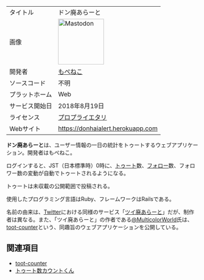 <div>

|                |                                                                                                                                                                                                                                                                                                        |
|----------------|--------------------------------------------------------------------------------------------------------------------------------------------------------------------------------------------------------------------------------------------------------------------------------------------------------|
| タイトル       | ドン廃あらーと                                                                                                                                                                                                                                                                                         |
| 画像           | [<img src="/images/thumb/0/00/Mastodon_logo.png/120px-Mastodon_logo.png" srcset="/images/thumb/0/00/Mastodon_logo.png/180px-Mastodon_logo.png 1.5x, /images/0/00/Mastodon_logo.png 2x" width="120" height="120" alt="Mastodon" />](/%E3%83%95%E3%82%A1%E3%82%A4%E3%83%AB:Mastodon_logo.png "Mastodon") |
| 開発者         | <a href="https://friends.nico/@mopeneko" rel="nofollow">もぺねこ</a>                                                                                                                                                                                                                                   |
| ソースコード   | 不明                                                                                                                                                                                                                                                                                                   |
| プラットホーム | Web                                                                                                                                                                                                                                                                                                    |
| サービス開始日 | 2018年8月19日                                                                                                                                                                                                                                                                                          |
| ライセンス     | [プロプライエタリ](/%E3%83%97%E3%83%AD%E3%83%97%E3%83%A9%E3%82%A4%E3%82%A8%E3%82%BF%E3%83%AA "プロプライエタリ")                                                                                                                                                                                       |
| Webサイト      | <a href="https://donhaialert.herokuapp.com" rel="nofollow">https://donhaialert.herokuapp.com</a>                                                                                                                                                                                                       |

  
**ドン廃あらーと**は、ユーザー情報の一日の統計をトゥートするウェブアプリケーション。開発者はもぺねこ。

ログインすると、JST（日本標準時）0時に、[トゥート](/%E3%83%88%E3%82%A5%E3%83%BC%E3%83%88 "トゥート")数、[フォロー](/%E3%83%95%E3%82%A9%E3%83%AD%E3%83%BC "フォロー")数、フォロワー数の変動が自動でトゥートされるようになる。

トゥートは未収載の公開範囲で投稿される。

使用したプログラミング言語はRuby、フレームワークはRailsである。

名前の由来は、[Twitter](/Twitter "Twitter")における同様のサービス「<a href="https://twihaialert.net/" rel="nofollow">ツイ廃あらーと</a>」だが、制作者は異なる。また、「ツイ廃あらーと」の作者である<a href="https://mstdn.maud.io/@multicolorworld" rel="nofollow">@MulticolorWorld</a>氏は、[toot-counter](/Toot-counter "Toot-counter")という、同趣旨のウェブアプリケーションを公開している。

## 関連項目

-   [toot-counter](/Toot-counter "Toot-counter")
-   [トゥート数カウントくん](/%E3%83%88%E3%82%A5%E3%83%BC%E3%83%88%E6%95%B0%E3%82%AB%E3%82%A6%E3%83%B3%E3%83%88%E3%81%8F%E3%82%93 "トゥート数カウントくん")

</div>
